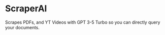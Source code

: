 # ScraperAI
Scrapes PDFs, and YT Videos with GPT 3-5 Turbo so you can directly query your documents.
